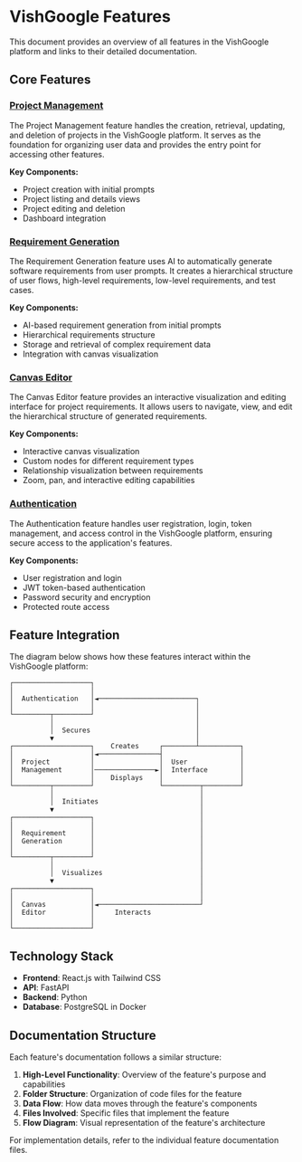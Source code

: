 # VishGoogle Features

This document provides an overview of all features in the VishGoogle platform and links to their detailed documentation.

## Core Features

### [Project Management](project_management.md)

The Project Management feature handles the creation, retrieval, updating, and deletion of projects in the VishGoogle platform. It serves as the foundation for organizing user data and provides the entry point for accessing other features.

**Key Components:**
- Project creation with initial prompts
- Project listing and details views
- Project editing and deletion
- Dashboard integration

### [Requirement Generation](requirement_generation.md)

The Requirement Generation feature uses AI to automatically generate software requirements from user prompts. It creates a hierarchical structure of user flows, high-level requirements, low-level requirements, and test cases.

**Key Components:**
- AI-based requirement generation from initial prompts
- Hierarchical requirements structure
- Storage and retrieval of complex requirement data
- Integration with canvas visualization

### [Canvas Editor](canvas_editor.md)

The Canvas Editor feature provides an interactive visualization and editing interface for project requirements. It allows users to navigate, view, and edit the hierarchical structure of generated requirements.

**Key Components:**
- Interactive canvas visualization
- Custom nodes for different requirement types
- Relationship visualization between requirements
- Zoom, pan, and interactive editing capabilities

### [Authentication](auth.md)

The Authentication feature handles user registration, login, token management, and access control in the VishGoogle platform, ensuring secure access to the application's features.

**Key Components:**
- User registration and login
- JWT token-based authentication
- Password security and encryption
- Protected route access

## Feature Integration

The diagram below shows how these features interact within the VishGoogle platform:

```
┌───────────────────┐
│                   │
│  Authentication   │◄────────────────────────┐
│                   │                         │
└─────────┬─────────┘                         │
          │                                   │
          │  Secures                          │
          ▼                                   │
┌───────────────────┐    Creates     ┌────────┴──────────┐
│                   │◄───────────────┤                   │
│  Project          │                │  User             │
│  Management       │───────────────►│  Interface        │
│                   │    Displays    │                   │
└─────────┬─────────┘                └─────────┬─────────┘
          │                                    │
          │  Initiates                         │
          ▼                                    │
┌───────────────────┐                          │
│                   │                          │
│  Requirement      │                          │
│  Generation       │                          │
│                   │                          │
└─────────┬─────────┘                          │
          │                                    │
          │  Visualizes                        │
          ▼                                    │
┌───────────────────┐                          │
│                   │                          │
│  Canvas           │◄─────────────────────────┘
│  Editor           │     Interacts
│                   │
└───────────────────┘
```

## Technology Stack

- **Frontend**: React.js with Tailwind CSS
- **API**: FastAPI
- **Backend**: Python
- **Database**: PostgreSQL in Docker

## Documentation Structure

Each feature's documentation follows a similar structure:

1. **High-Level Functionality**: Overview of the feature's purpose and capabilities
2. **Folder Structure**: Organization of code files for the feature
3. **Data Flow**: How data moves through the feature's components
4. **Files Involved**: Specific files that implement the feature
5. **Flow Diagram**: Visual representation of the feature's architecture

For implementation details, refer to the individual feature documentation files. 